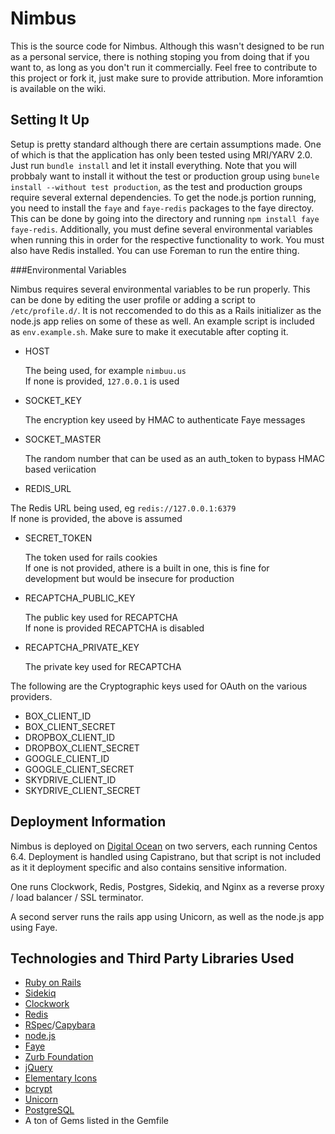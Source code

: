 # Nimbus

This is the source code for Nimbus. Although this wasn't designed to be run as a personal service, there is nothing stoping you from doing that if you want to, as long as you don't run it commercially. Feel free to contribute to this project or fork it, just make sure to provide attribution. More inforamtion is available on the wiki.




## Setting It Up
Setup is pretty standard although there are certain assumptions made. One of which is that the application has only been tested using MRI/YARV 2.0. Just run `bundle install` and let it install everything. Note that you will probbaly want to install it without the test or production group using `bunele install --without test production`, as the test and production groups require several external dependencies. To get the node.js portion running, you need to install the `faye` and 
`faye-redis` packages to the faye directoy. This can be done by going into the directory and running `npm install faye faye-redis`. Additionally, you must define several environmental variables when running this in order for the respective functionality to work. You must also have Redis installed. You can use Foreman to run the entire thing.

###Environmental Variables

Nimbus requires several environmental variables to be run properly. This can be done by editing the user profile or adding a script to `/etc/profile.d/`. It is not reccomended to do this as a Rails initializer as the node.js app relies on some of these as well. An example script is included as `env.example.sh`. Make sure to make it executable after copting it.

 - HOST  

   The being used, for example `nimbuu.us`  
   If none is provided, `127.0.0.1` is used

 - SOCKET_KEY  

   The encryption key useed by HMAC to authenticate Faye messages

 - SOCKET_MASTER

   The random number that can be used as an auth_token to bypass HMAC based veriication

 - REDIS_URL    

  The Redis URL being used, eg `redis://127.0.0.1:6379`  
  If none is provided, the above is assumed

 - SECRET_TOKEN

   The token used for rails cookies  
   If one is not provided, athere is a built in one, this is fine for development but would be insecure for production
   

 - RECAPTCHA\_PUBLIC_KEY  

   The public key used for RECAPTCHA  
   If none is provided RECAPTCHA is disabled
 
 
 - RECAPTCHA\_PRIVATE_KEY  

   The private key used for RECAPTCHA



The following are the Cryptographic keys used for OAuth on the various providers.

 - BOX\_CLIENT_ID
 - BOX\_CLIENT_SECRET
 - DROPBOX\_CLIENT_ID
 - DROPBOX\_CLIENT_SECRET
 - GOOGLE\_CLIENT_ID
 - GOOGLE\_CLIENT_SECRET
 - SKYDRIVE\_CLIENT_ID
 - SKYDRIVE\_CLIENT_SECRET



## Deployment Information
Nimbus is deployed on [Digital Ocean][1] on two servers, each running Centos 6.4. Deployment is handled using Capistrano, but that script is not included as it it deployment specific and also contains sensitive information.

One runs Clockwork, Redis, Postgres, Sidekiq, and Nginx as a reverse proxy / load balancer / SSL terminator.

A second server runs the rails app using Unicorn, as well as the node.js app using Faye.  




## Technologies and Third Party Libraries Used

 - [Ruby on Rails][2]
 - [Sidekiq][3]
 - [Clockwork][4]
 - [Redis][5]
 - [RSpec][6]/[Capybara][7]
 - [node.js][8]
 - [Faye][9]
 - [Zurb Foundation][10]
 - [jQuery][11]
 - [Elementary Icons][12]
 - [bcrypt][13]
 - [Unicorn][14]
 - [PostgreSQL][15]
 - A ton of Gems listed in the Gemfile


  [1]: https://www.digitalocean.com/?refcode=1206d329a7f0
  [2]: http://rubyonrails.org/
  [3]: https://github.com/mperham/sidekiq
  [4]: https://github.com/tomykaira/clockwork
  [5]: http://redis.io/
  [6]: http://rspec.info/
  [7]: http://jnicklas.github.io/capybara/
  [8]: http://nodejs.org/
  [9]: http://faye.jcoglan.com/
  [10]: http://foundation.zurb.com/
  [11]: http://jquery.com/
  [12]: https://launchpad.net/elementaryicons
  [13]: http://bcrypt.sourceforge.net/
  [14]: http://unicorn.bogomips.org/
  [15]: http://www.postgresql.org/
